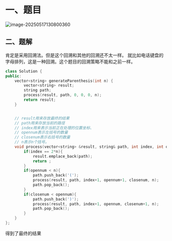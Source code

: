 # 一、题目

![image-20250517130800360](C:\Users\q1375854021\AppData\Roaming\Typora\typora-user-images\image-20250517130800360.png)

## 二、题解

肯定是采用回溯法。但是这个回溯和其他的回溯还不太一样。 就比如电话键盘的字母排列，这是一种回溯。这个题目的回溯策略不能和之前一样。

```Cpp
class Solution {
public:
    vector<string> generateParenthesis(int n) {
        vector<string> result;
        string path;
        process(result, path, 0, 0, 0, n);
        return result;
    }


    // result用来存放最终的结果
    // path用来存放当前的路径
    // index用来表示当前正在处理的位置坐标、
    // opennum表示左括号的数量
    // closenum表示右括号的数量
    // n表示n个括号。
    void process(vector<string> &result, string& path, int index, int opennum, int closenum, int n){
        if(index == 2*n){
            result.emplace_back(path);
            return ;
        }
        if(opennum < n){
            path.push_back('(');
            process(result, path, index+1, opennum+1, closenum, n);
            path.pop_back();
        }
        if(closenum < opennum){
            path.push_back(')');
            process(result, path, index+1, opennum, closenum+1, n);
            path.pop_back();
        }
    }
};
```

得到了最终的结果
